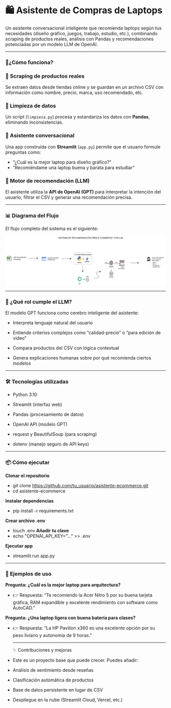 <h1 align="left">🛍️ Asistente de Compras de Laptops</h1>

<p align="left">Un asistente conversacional inteligente que recomienda laptops según tus necesidades (diseño gráfico, juegos, trabajo, estudio, etc.), combinando scraping de productos reales, análisis con Pandas y recomendaciones potenciadas por un modelo LLM de OpenAI.</p>

---

  ### 🚀¿Cómo funciona?


### 🛒 Scraping de productos reales  
Se extraen datos desde tiendas online y se guardan en un archivo CSV con información como nombre, precio, marca, uso recomendado, etc.

### 🧹 Limpieza de datos  
Un script (`limpieza.py`) procesa y estandariza los datos con **Pandas**, eliminando inconsistencias.

### 💬 Asistente conversacional  
Una app construida con **Streamlit** (`app.py`) permite que el usuario formule preguntas como:

- “¿Cuál es la mejor laptop para diseño gráfico?”
- “Recomiéndame una laptop buena y barata para estudiar”

### 🧠 Motor de recomendación (LLM)  
El asistente utiliza la **API de OpenAI (GPT)** para interpretar la intención del usuario, filtrar el CSV y generar una recomendación precisa.


---

### 📊 Diagrama del Flujo

El flujo completo del sistema es el siguiente:

![Diagrama de flujo](Asistente.png)


---

### 🧠 ¿Qué rol cumple el LLM?

El modelo GPT funciona como cerebro inteligente del asistente:

- Interpreta lenguaje natural del usuario

- Entiende criterios complejos como “calidad-precio” o “para edición de video”

- Compara productos del CSV con lógica contextual

- Genera explicaciones humanas sobre por qué recomienda ciertos modelos

---

### 🛠️ Tecnologías utilizadas

- Python 3.10

- Streamlit (interfaz web)

- Pandas (procesamiento de datos)

- OpenAI API (modelo GPT)

- request y BeautifulSoup (para scraping)

- dotenv (manejo seguro de API keys)


---
### 📦 Cómo ejecutar

**Clonar el repositorio**
- git clone https://github.com/tu_usuario/asistente-ecommerce.git
- cd asistente-ecommerce

**Instalar dependencias**
- pip install -r requirements.txt

**Crear archivo .env**
- touch .env
**Añadir tu clave**
- echo "OPENAI_API_KEY="..." >> .env

**Ejecutar app**
- streamlit run app.py


---

### 🧪 Ejemplos de uso

**Pregunta: ¿Cuál es la mejor laptop para arquitectura?**
- 👉 Respuesta: “Te recomiendo la Acer Nitro 5 por su buena tarjeta gráfica, RAM expandible y excelente rendimiento con software como AutoCAD.”

**Pregunta: ¿Una laptop ligera con buena batería para clases?**
- 👉 Respuesta: “La HP Pavilion x360 es una excelente opción por su peso liviano y autonomía de 9 horas.”

  ---

  ✨ Contribuciones y mejoras
- Este es un proyecto base que puede crecer. Puedes añadir:

- Análisis de sentimiento desde reseñas

- Clasificación automática de productos

- Base de datos persistente en lugar de CSV

- Despliegue en la nube (Streamlit Cloud, Vercel, etc.)

